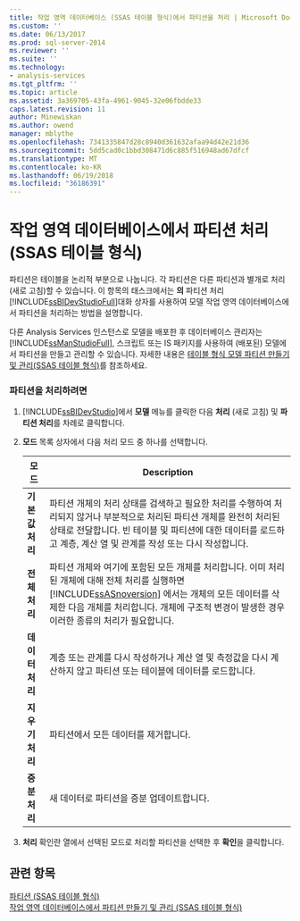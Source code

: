 ```yaml
---
title: 작업 영역 데이터베이스 (SSAS 테이블 형식)에서 파티션을 처리 | Microsoft Docs
ms.custom: ''
ms.date: 06/13/2017
ms.prod: sql-server-2014
ms.reviewer: ''
ms.suite: ''
ms.technology:
- analysis-services
ms.tgt_pltfrm: ''
ms.topic: article
ms.assetid: 3a369705-43fa-4961-9045-32e06fbdde33
caps.latest.revision: 11
author: Minewiskan
ms.author: owend
manager: mblythe
ms.openlocfilehash: 7341335847d28c8940d361632afaa94d42e21d36
ms.sourcegitcommit: 5dd5cad0c1bbd308471d6c885f516948ad67dfcf
ms.translationtype: MT
ms.contentlocale: ko-KR
ms.lasthandoff: 06/19/2018
ms.locfileid: "36186391"
---
```

# <a name="process-partitions-in-the-workspace-databse-ssas-tabular"></a>작업 영역 데이터베이스에서 파티션 처리(SSAS 테이블 형식)
  파티션은 테이블을 논리적 부분으로 나눕니다. 각 파티션은 다른 파티션과 별개로 처리(새로 고침)할 수 있습니다. 이 항목의 태스크에서는 **의** 파티션 처리 [!INCLUDE[ssBIDevStudioFull](../../includes/ssbidevstudiofull-md.md)]대화 상자를 사용하여 모델 작업 영역 데이터베이스에서 파티션을 처리하는 방법을 설명합니다.  
  
 다른 Analysis Services 인스턴스로 모델을 배포한 후 데이터베이스 관리자는 [!INCLUDE[ssManStudioFull](../../includes/ssmanstudiofull-md.md)], 스크립트 또는 IS 패키지를 사용하여 (배포된) 모델에서 파티션을 만들고 관리할 수 있습니다. 자세한 내용은 [테이블 형식 모델 파티션 만들기 및 관리&#40;SSAS 테이블 형식&#41;](partitions-ssas-tabular.md)를 참조하세요.  
  
###  <a name="bkmk_create_new"></a> 파티션을 처리하려면  
  
1.  [!INCLUDE[ssBIDevStudio](../../includes/ssbidevstudio-md.md)]에서 **모델** 메뉴를 클릭한 다음 **처리** (새로 고침) 및 **파티션 처리**를 차례로 클릭합니다.  
  
2.  **모드** 목록 상자에서 다음 처리 모드 중 하나를 선택합니다.  
  
    |모드|Description|  
    |----------|-----------------|  
    |**기본값 처리**|파티션 개체의 처리 상태를 검색하고 필요한 처리를 수행하여 처리되지 않거나 부분적으로 처리된 파티션 개체를 완전히 처리된 상태로 전달합니다. 빈 테이블 및 파티션에 대한 데이터를 로드하고 계층, 계산 열 및 관계를 작성 또는 다시 작성합니다.|  
    |**전체 처리**|파티션 개체와 여기에 포함된 모든 개체를 처리합니다. 이미 처리된 개체에 대해 전체 처리를 실행하면 [!INCLUDE[ssASnoversion](../../includes/ssasnoversion-md.md)] 에서는 개체의 모든 데이터를 삭제한 다음 개체를 처리합니다. 개체에 구조적 변경이 발생한 경우 이러한 종류의 처리가 필요합니다.|  
    |**데이터 처리**|계층 또는 관계를 다시 작성하거나 계산 열 및 측정값을 다시 계산하지 않고 파티션 또는 테이블에 데이터를 로드합니다.|  
    |**지우기 처리**|파티션에서 모든 데이터를 제거합니다.|  
    |**증분 처리**|새 데이터로 파티션을 증분 업데이트합니다.|  
  
3.  **처리** 확인란 열에서 선택된 모드로 처리할 파티션을 선택한 후 **확인**을 클릭합니다.  
  
## <a name="see-also"></a>관련 항목  
 [파티션 &#40;SSAS 테이블 형식&#41;](partitions-ssas-tabular.md)   
 [작업 영역 데이터베이스에서 파티션 만들기 및 관리 &#40;SSAS 테이블 형식&#41;](workspace-database-ssas-tabular.md)  
  
  